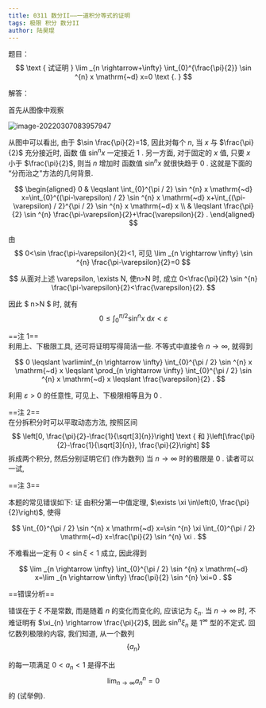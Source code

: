 ```yaml
---
title: 0311 数分II——一道积分等式的证明
tags: 极限 积分 数分II
author: 陆昊琨
---
```




题目：
$$
\text { 试证明 } \lim _{n \rightarrow+\infty} \int_{0}^{\frac{\pi}{2}} \sin ^{n} x \mathrm{~d} x=0 \text {. }
$$

<!--more-->



解答：

首先从图像中观察

![image-20220307083957947](https://raw.githubusercontent.com/DailyQuiz/dailyquiz.github.io/master/_posts/2022-03-07-%E6%9D%A8%E6%B7%B1%E6%99%BA%E6%95%B0%E5%88%86II.png)

从图中可以看出, 由于 $\sin \frac{\pi}{2}=1$, 因此对每个 $n$, 当 $x$ 与 $\frac{\pi}{2}$ 充分接近时, 函数 值 $\sin ^{n} x$ 一定接近 1 . 
另一方面, 对于固定的 $x$ 值, 只要 $x$ 小于 $\frac{\pi}{2}$, 则当 $n$ 增加时 函数值 $\sin ^{n} x$ 就很快趋于 0 . 这就是下面的 “分而治之"方法的几何背景.


$$
\begin{aligned}
0 & \leqslant \int_{0}^{\pi / 2} \sin ^{n} x \mathrm{~d} x=\int_{0}^{(\pi-\varepsilon) / 2} \sin ^{n} x \mathrm{~d} x+\int_{(\pi-\varepsilon) / 2}^{\pi / 2} \sin ^{n} x \mathrm{~d} x \\
& \leqslant \frac{\pi}{2} \sin ^{n} \frac{\pi-\varepsilon}{2}+\frac{\varepsilon}{2} .
\end{aligned}
$$

由 
$$
0<\sin \frac{\pi-\varepsilon}{2}<1, 可见 \lim _{n \rightarrow \infty} \sin ^{n} \frac{\pi-\varepsilon}{2}=0
$$

$$
从面对上述 \varepsilon, \exists N, 使n>N 时, 成立 0<\frac{\pi}{2} \sin ^{n} \frac{\pi-\varepsilon}{2}<\frac{\varepsilon}{2}.
$$

因此 $ n>N $ 时, 就有 
$$
0 \leqslant \int_{0}^{\pi / 2} \sin ^{n} x \mathrm{~d} x<\varepsilon
$$

==注 1==   
利用上、下极限工具, 还可将证明写得简洁一些. 不等式中直接令 $n \rightarrow \infty$, 就得到

$$
0 \leqslant \varliminf_{n \rightarrow \infty} \int_{0}^{\pi / 2} \sin ^{n} x \mathrm{~d} x \leqslant \prod_{n \rightarrow \infty} \int_{0}^{\pi / 2} \sin ^{n} x \mathrm{~d} x \leqslant \frac{\varepsilon}{2} .
$$

利用 $\varepsilon>0$ 的任意性, 可见上、下极限相等且为 0 .

==注 2==  
在分拆积分时可以平取动态方法, 按照区间
$$
\left[0, \frac{\pi}{2}-\frac{1}{\sqrt[3]{n}}\right] \text { 和 }\left[\frac{\pi}{2}-\frac{1}{\sqrt[3]{n}}, \frac{\pi}{2}\right]
$$
拆成两个积分, 然后分别证明它们 (作为数列) 当 $n \rightarrow \infty$ 时的极限是 0 . 读者可以一试,

==注 3== 

本题的常见错误如下:
证 由积分第一中值定理, $\exists \xi \in\left(0, \frac{\pi}{2}\right)$, 使得

$$
\int_{0}^{\pi / 2} \sin ^{n} x \mathrm{~d} x=\sin ^{n} \xi \int_{0}^{\pi / 2} \mathrm{~d} x=\frac{\pi}{2} \sin ^{n} \xi .
$$

不难看出一定有 $0<\sin \xi<1$ 成立, 因此得到

$$
\lim _{n \rightarrow \infty} \int_{0}^{\pi / 2} \sin ^{n} x \mathrm{~d} x=\lim _{n \rightarrow \infty} \frac{\pi}{2} \sin ^{n} \xi=0 .
$$


==错误分析==  

错误在于 $\xi$ 不是常数, 而是随着 $n$ 的变化而变化的, 应该记为 $\xi_{n}$. 当 $n \rightarrow \infty$ 时, 不难证明有 $\xi_{n} \rightarrow \frac{\pi}{2}$, 因此 $\sin ^{n} \xi_{n}$ 是 $1^{\infty}$ 型的不定式. 回忆数列极限的内容, 我们知道, 从一个数列 
$$
\left\{a_{n}\right\}
$$

的每一项满足 $0<a_{n}<1$ 是得不出 
$$
\lim _{n \rightarrow \infty} a_{n}^{n}=0
$$
的 (试举例).